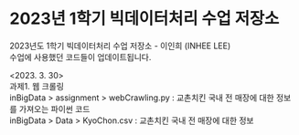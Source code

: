 # 2023년 1학기 빅데이터처리 수업 저장소

2023년도 1학기 빅데이터처리 수업 저장소 - 이인희 (INHEE LEE)  
수업에 사용했던 코드들이 업데이트됩니다.  
  
<2023. 3. 30>  
과제1. 웹 크롤링  
inBigData > assignment > webCrawling.py : 교촌치킨 국내 전 매장에 대한 정보를 가져오는 파이썬 코드  
inBigData > Data > KyoChon.csv : 교촌치킨 국내 전 매장에 대한 정보  

